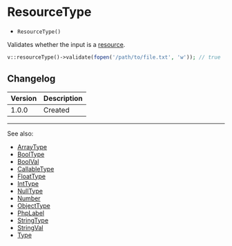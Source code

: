 # ResourceType

- `ResourceType()`

Validates whether the input is a [resource](http://php.net/types.resource).

```php
v::resourceType()->validate(fopen('/path/to/file.txt', 'w')); // true
```

## Changelog

Version | Description
--------|-------------
  1.0.0 | Created

***
See also:

- [ArrayType](ArrayType.md)
- [BoolType](BoolType.md)
- [BoolVal](BoolVal.md)
- [CallableType](CallableType.md)
- [FloatType](FloatType.md)
- [IntType](IntType.md)
- [NullType](NullType.md)
- [Number](Number.md)
- [ObjectType](ObjectType.md)
- [PhpLabel](PhpLabel.md)
- [StringType](StringType.md)
- [StringVal](StringVal.md)
- [Type](Type.md)
